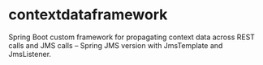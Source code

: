 # contextdataframework
Spring Boot custom framework for propagating context data across REST calls and JMS calls – Spring JMS version with JmsTemplate and JmsListener.
